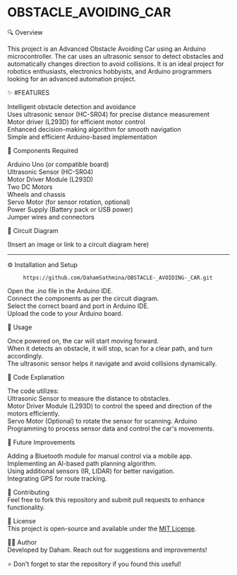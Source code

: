# OBSTACLE_AVOIDING_CAR
🔍 Overview

This project is an Advanced Obstacle Avoiding Car using an Arduino microcontroller. The car uses an ultrasonic sensor to detect obstacles and automatically changes direction to avoid collisions. It is an ideal project for robotics enthusiasts, electronics hobbyists, and Arduino programmers looking for an advanced automation project.

✨ #FEATURES

Intelligent obstacle detection and avoidance        
Uses ultrasonic sensor (HC-SR04) for precise distance measurement        
Motor driver (L293D) for efficient motor control        
Enhanced decision-making algorithm for smooth navigation        
Simple and efficient Arduino-based implementation


🔧 Components Required

Arduino Uno (or compatible board)        
Ultrasonic Sensor (HC-SR04)        
Motor Driver Module (L293D)        
Two DC Motors        
Wheels and chassis        
Servo Motor (for sensor rotation, optional)        
Power Supply (Battery pack or USB power)        
Jumper wires and connectors



📡 Circuit Diagram

(Insert an image or link to a circuit diagram here)


________________________________________________________________________________
⚙️ Installation and Setup

         https://github.com/DahamSathmina/OBSTACLE-_AVOIDING-_CAR.git

Open the .ino file in the Arduino IDE.        
Connect the components as per the circuit diagram.        
Select the correct board and port in Arduino IDE.        
Upload the code to your Arduino board.



🚀 Usage

Once powered on, the car will start moving forward.        
When it detects an obstacle, it will stop, scan for a clear path, and turn accordingly.        
The ultrasonic sensor helps it navigate and avoid collisions dynamically.



📝 Code Explanation

The code utilizes:        
Ultrasonic Sensor to measure the distance to obstacles.        
Motor Driver Module (L293D) to control the speed and direction of the motors efficiently.        
Servo Motor (Optional) to rotate the sensor for scanning.
Arduino Programming to process sensor data and control the car's movements.



🔮 Future Improvements

Adding a Bluetooth module for manual control via a mobile app.        
Implementing an AI-based path planning algorithm.        
Using additional sensors (IR, LIDAR) for better navigation.        
Integrating GPS for route tracking.



🤝 Contributing        
Feel free to fork this repository and submit pull requests to enhance functionality.

📜 License        
This project is open-source and available under the [MIT License](LICENSE).

👨‍💻 Author        
Developed by Daham. Reach out for suggestions and improvements! 

⭐ Don't forget to star the repository if you found this useful!



